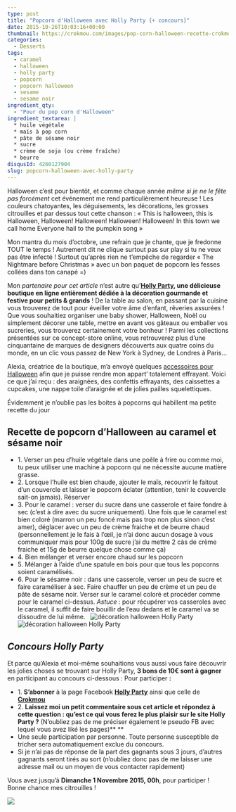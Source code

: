 ```yaml
---
type: post
title: "Popcorn d'Halloween avec Holly Party {+ concours}"
date: 2015-10-26T10:03:16+00:00
thumbnail: https://crokmou.com/images/pop-corn-halloween-recette-crokmou-blog-culinaire.jpg
categories:
  - Desserts
tags:
  - caramel
  - halloween
  - holly party
  - popcorn
  - popcorn halloween
  - sesame
  - sesame noir
ingredient_qty:
  - "Pour du pop corn d'Halloween"
ingredient_textarea: |
  * huile végétale
  * maïs à pop corn
  * pâte de sésame noir
  * sucre
  * crème de soja (ou crème fraîche)
  * beurre
disqusId: 4260127904
slug: popcorn-halloween-avec-holly-party
---
```


Halloween c’est pour bientôt, et comme chaque année _même si je ne le fête pas forcément_ cet événement me rend particulièrement heureuse ! Les couleurs chatoyantes, les déguisements, les décorations, les grosses citrouilles et par dessus tout cette chanson : « This is halloween, this is Halloween, Halloween! Halloween! Halloween! Halloween! In this town we call home Everyone hail to the pumpkin song »

Mon mantra du mois d’octobre, une refrain que je chante, que je fredonne TOUT le temps ! Autrement dit ne clique surtout pas sur play si tu ne veux pas être infecté ! Surtout qu’après rien ne t’empêche de regarder « The Nightmare before Christmas » avec un bon paquet de popcorn les fesses collées dans ton canapé =)

Mon _partenaire pour cet article_ n’est autre qu’**[Holly Party](http://www.hollyparty.com/), une délicieuse boutique en ligne entièrement dédiée à la décoration gourmande et festive pour petits & grands** ! De la table au salon, en passant par la cuisine vous trouverez de tout pour éveiller votre âme d’enfant, rêveries assurées ! Que vous souhaitiez organiser une baby shower, Halloween, Noël ou simplement décorer une table, mettre en avant vos gâteaux ou emballer vos sucreries, vous trouverez certainement votre bonheur ! Parmi les collections présentées sur ce concept-store online, vous retrouverez plus d’une cinquantaine de marques de designers découverts aux quatre coins du monde, en un clic vous passez de New York à Sydney, de Londres à Paris…

Alexia, créatrice de la boutique, m’a envoyé quelques [accessoires pour Halloween](http://www.hollyparty.com/cat-halloween-163.htm) afin que je puisse rendre mon appart’ totalement effrayant. Voici ce que j’ai reçu : des araignées, des confettis effrayants, des caissettes a cupcakes, une nappe toile d’araignée et de jolies pailles squelettiques.

Évidemment je n’oublie pas les boites à popcorns qui habillent ma petite recette du jour

## Recette de popcorn d’Halloween au caramel et sésame noir

* 1\. Verser un peu d’huile végétale dans une poêle à frire ou comme moi, tu peux utiliser une machine à popcorn qui ne nécessite aucune matière grasse.
* 2\. Lorsque l’huile est bien chaude, ajouter le maïs, recouvrir le faitout d’un couvercle et laisser le popcorn éclater (attention, tenir le couvercle sait-on jamais). Réserver
* 3\. Pour le caramel : verser du sucre dans une casserole et faire fondre à sec (c’est à dire avec du sucre uniquement). Une fois que le caramel est bien coloré (marron un peu foncé mais pas trop non plus sinon c’est amer), déglacer avec un peu de crème fraiche et de beurre chaud (personnellement je le fais à l’œil, je n’ai donc aucun dosage à vous communiquer mais pour 100g de sucre j’ai du mettre 2 càs de crème fraiche et 15g de beurre quelque chose comme ça)
* 4\. Bien mélanger et verser encore chaud sur les popcorn
* 5\. Mélanger à l’aide d’une spatule en bois pour que tous les popcorns soient caramélisés.
* 6\. Pour le sésame noir : dans une casserole, verser un peu de sucre et faire caraméliser à sec. Faire chauffer un peu de crème et un peu de pâte de sésame noir. Verser sur le caramel coloré et procéder comme pour le caramel ci-dessus. _Astuce_ : pour récupérer vos casseroles avec le caramel, il suffit de faire bouillir de l’eau dedans et le caramel va se dissoudre de lui même.   ![décoration halloween Holly Party](https://crokmou.com/images/halloween-holly-party-decoration_rrkhwt.jpg)![décoration halloween Holly Party](https://crokmou.com/images/halloween-holly-party-decoration-1_s18ffn.jpg)

## _Concours Holly Party_

Et parce qu’Alexia et moi-même souhaitions vous aussi vous faire découvrir les jolies choses se trouvant sur Holly Party, **3 bons de 10€ sont à gagner** en participant au concours ci-dessous : Pour participer **:**
* 1\. **S’abonner** à la page Facebook **[Holly Party](https://www.facebook.com/hollypartyFr)** ainsi que celle de **[Crokmou](https://www.facebook.com/crokmou.blog)**
* 2\. **Laissez moi un petit commentaire sous cet article et répondez à cette question : qu’est ce qui vous ferez le plus plaisir sur le site Holly Party ?** (N’oubliez pas de me préciser également le pseudo FB avec lequel vous avez liké les pages)** **
* Une seule participation par personne. Toute personne susceptible de tricher sera automatiquement exclue du concours.
* Si je n’ai pas de réponse de la part des gagnants sous 3 jours, d’autres gagnants seront tirés au sort (n’oubliez donc pas de me laisser une adresse mail ou un moyen de vous contacter rapidement)

Vous avez jusqu’à **Dimanche 1 Novembre 2015, 00h**, pour participer !
Bonne chance mes citrouilles !

![](https://crokmou.com/images/giphy_wvgfjl.gif)